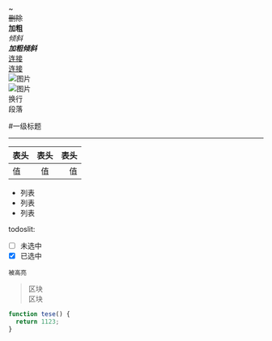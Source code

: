 \~  
~~删除~~  
**加粗**  
*倾斜*  
***加粗倾斜***  
[连接](http://www.github.com/yandou/)  
[连接][link]  
![图片](http://www.github.com/favicon.ico)  
![图片][img]  
换行  
段落

#一级标题

---

表头|表头|表头
:---|:---:|---:
值|值|值


- 列表
- 列表
- 列表

todoslit:  

- [ ] 未选中
- [x] 已选中

`被高亮`

> 区块  
> 区块  

```javascript
function tese() {
  return 1123;	
}
```
[img]: http://www.github.com/favicon.ico
[link]: http://www.github.com/yandou/


